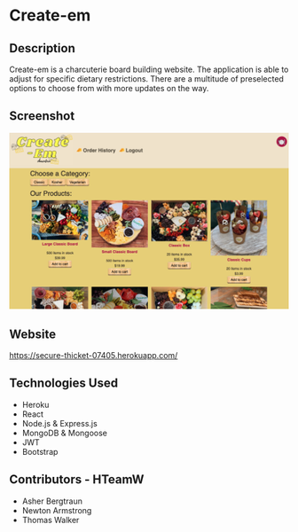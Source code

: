 # Create-em

## Description
Create-em is a charcuterie board building website. The application is able to adjust for specific dietary restrictions. There are a multitude of preselected options to choose from with more updates on the way.

## Screenshot

![Create-em Screenshot](./client/public/images/front-page.png)


## Website
https://secure-thicket-07405.herokuapp.com/


## Technologies Used
- Heroku
- React
- Node.js & Express.js
- MongoDB & Mongoose
- JWT
- Bootstrap

## Contributors - HTeamW
- Asher Bergtraun
- Newton Armstrong
- Thomas Walker
